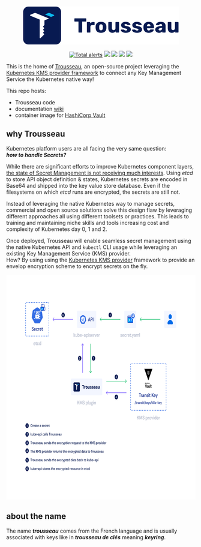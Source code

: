 
<p align="center">
    <img src="https://github.com/ondat/trousseau/blob/main/assets/logo-horizontal.png" >
</p>
<p align="center">
        <a href="https://lgtm.com/projects/g/ondat/trousseau/alerts/"><img alt="Total alerts" src="https://img.shields.io/lgtm/alerts/g/ondat/trousseau.svg?logo=lgtm&logoWidth=18"/></a>
      <a href="https://github.com/Trousseau-io/trousseau/actions/workflows/gosec-scanner-on-pull_request.yaml" alt="gosec">
        <img src="https://github.com/Trousseau-io/trousseau/actions/workflows/gosec-scanner-on-pull_request.yaml/badge.svg?branch=main" /></a>
      <a href="https://github.com/Trousseau-io/trousseau/actions/workflows/codeql-analysis.yml" alt="codeql">
        <img src="https://github.com/Trousseau-io/trousseau/actions/workflows/codeql-analysis.yml/badge.svg" /></a>
      <a href="https://github.com/Trousseau-io/trousseau/actions/workflows/go-lint-scan-pull_request.yaml" alt="golangci-lint">
        <img src="https://github.com/Trousseau-io/trousseau/actions/workflows/go-lint-scan-pull_request.yaml/badge.svg" /></a>
      <a href="https://bestpractices.coreinfrastructure.org/projects/5460" alt="CII Best Practices">
        <img src="https://bestpractices.coreinfrastructure.org/projects/5460/badge" /></a>
</p>

This is the home of [Trousseau](https://trousseau.io), an open-source project leveraging the [Kubernetes KMS provider framework](https://kubernetes.io/docs/tasks/administer-cluster/kms-provider/) to connect any Key Management Service the Kubernetes native way! 

This repo hosts:
* Trousseau code
* documentation [wiki](https://github.com/ondat/trousseau/wiki)
* container image for [HashiCorp Vault](https://github.com/ondat/trousseau/pkgs/container/trousseau)

## why Trousseau

Kubernetes platform users are all facing the very same question:  
***how to handle Secrets?***  

While there are significant efforts to improve Kubernetes component layers, [the state of Secret Management is not receiving much interests](https://fosdem.org/2021/schedule/event/kubernetes_secret_management/). Using *etcd* to store API object definition & states, Kubernetes secrets are encoded in Base64 and shipped into the key value store database.  Even if the filesystems on which *etcd* runs are encrypted, the secrets are still not.   

Instead of leveraging the native Kubernetes way to manage secrets, commercial and open source solutions solve this design flaw by leveraging different approaches all using different toolsets or practices. This leads to training and maintaining niche skills and tools increasing cost and complexity of Kubernetes day 0, 1 and 2. 

Once deployed, Trousseau will enable seamless secret management using the native Kubernetes API and ```kubectl``` CLI usage while leveraging an existing Key Management Service (KMS) provider.  
How? By using using the [Kubernetes KMS provider](https://kubernetes.io/docs/tasks/administer-cluster/kms-provider/) framework to provide an envelop encryption scheme to encrypt secrets on the fly.


<p align="center">
    <img src="https://github.com/ondat/trousseau/blob/main/assets/Ondat%20Diagram-w-all.png" height="600">
</p>

## about the name
The name ***trousseau*** comes from the French language and is usually associated with keys like in ***trousseau de clés*** meaning ***keyring***.
